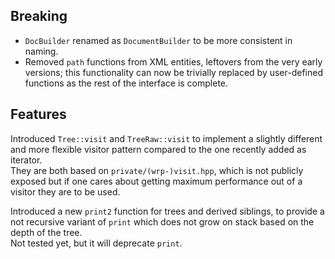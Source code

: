 ## Breaking

- `DocBuilder` renamed as `DocumentBuilder` to be more consistent in naming.
- Removed `path` functions from XML entities, leftovers from the very early versions; this functionality can now be trivially replaced by user-defined functions as the rest of the interface is complete.

## Features

Introduced `Tree::visit` and `TreeRaw::visit` to implement a slightly different and more flexible visitor pattern compared to the one recently added as iterator.  
They are both based on `private/(wrp-)visit.hpp`, which is not publicly exposed but if one cares about getting maximum performance out of a visitor they are to be used.  

Introduced a new `print2` function for trees and derived siblings, to provide a not recursive variant of `print` which does not grow on stack based on the depth of the tree.  
Not tested yet, but it will deprecate `print`.